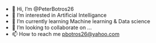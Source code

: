 - 👋 Hi, I’m @PeterBotros26
- 👀 I’m interested in Artificial Intelligance
- 🌱 I’m currently learning Machine learning & Data science
- 💞️ I’m looking to collaborate on ...
- 📫 How to reach me pbotros26@yahoo.com

<!---
PeterBotros26/PeterBotros26 is a ✨ special ✨ repository because its `README.md` (this file) appears on your GitHub profile.
You can click the Preview link to take a look at your changes.
--->
